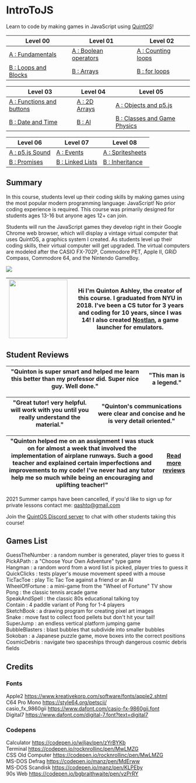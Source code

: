# IntroToJS

Learn to code by making games in JavaScript using [QuintOS](https://github.com/quinton-ashley/quintos)!

| Level 00                                                                                                    | Level 01                                                                                          | Level 02                                                                                             |
| ----------------------------------------------------------------------------------------------------------- | ------------------------------------------------------------------------------------------------- | ---------------------------------------------------------------------------------------------------- |
| [A : Fundamentals](https://github.com/quinton-ashley/IntroToJS/blob/main/Level_00/LVL_00.md#level-00-a)     | [A : Boolean operators](https://github.com/quinton-ashley/IntroToJS/blob/main/Level_01/LVL_01.md) | [A : Counting loops](https://github.com/quinton-ashley/IntroToJS/blob/main/Level_02/LVL_02.md)       |
| [B : Loops and Blocks](https://github.com/quinton-ashley/IntroToJS/blob/main/Level_00/LVL_00.md#level-00-b) | [B : Arrays](https://github.com/quinton-ashley/IntroToJS/blob/main/Level_01/LVL_01.md#level-01-b) | [B : for loops](https://github.com/quinton-ashley/IntroToJS/blob/main/Level_02/LVL_02.md#level-02-b) |

| Level 03                                                                                                 | Level 04                                                                                      | Level 05                                                                                                            |
| -------------------------------------------------------------------------------------------------------- | --------------------------------------------------------------------------------------------- | ------------------------------------------------------------------------------------------------------------------- |
| [A : Functions and buttons](https://github.com/quinton-ashley/IntroToJS/blob/main/Level_03/LVL_03.md)    | [A : 2D Arrays](https://github.com/quinton-ashley/IntroToJS/blob/main/Level_04/LVL_04.md)     | [A : Objects and p5.js](https://github.com/quinton-ashley/IntroToJS/blob/main/Level_05/LVL_05.md)                   |
| [B : Date and Time](https://github.com/quinton-ashley/IntroToJS/blob/main/Level_03/LVL_03.md#level-03-b) | [B : AI](https://github.com/quinton-ashley/IntroToJS/blob/main/Level_04/LVL_04.md#level-04-b) | [B : Classes and Game Physics](https://github.com/quinton-ashley/IntroToJS/blob/main/Level_05/LVL_05.md#level-05-b) |

| Level 06                                                                                            | Level 07                                                                                                | Level 08                                                                                               |
| --------------------------------------------------------------------------------------------------- | ------------------------------------------------------------------------------------------------------- | ------------------------------------------------------------------------------------------------------ |
| [A : p5.js Sound](https://github.com/quinton-ashley/IntroToJS/blob/main/Level_06/LVL_06.md)         | [A : Events](https://github.com/quinton-ashley/IntroToJS/blob/main/Level_07/LVL_07.md)                  | [A : Spritesheets](https://github.com/quinton-ashley/IntroToJS/blob/main/Level_08/LVL_08.md)           |
| [B : Promises](https://github.com/quinton-ashley/IntroToJS/blob/main/Level_06/LVL_06.md#level-06-b) | [B : Linked Lists](https://github.com/quinton-ashley/IntroToJS/blob/main/Level_07/LVL_07.md#level-07-b) | [B : Inheritance](https://github.com/quinton-ashley/IntroToJS/blob/main/Level_08/LVL_08.md#level-08-b) |

## Summary

In this course, students level up their coding skills by making games using the most popular modern programming language: JavaScript! No prior coding experience is required. This course was primarily designed for students ages 13-16 but anyone ages 12+ can join.

Students will run the JavaScript games they develop right in their Google Chrome web browser, which will display a vintage virtual computer that uses QuintOS, a graphics system I created. As students level up their coding skills, their virtual computer will get upgraded. The virtual computers are modeled after the CASIO FX-702P, Commodore PET, Apple II, GRiD Compass, Commodore 64, and the Nintendo GameBoy.

![](https://elasticbeanstalk-us-east-2-651921832906.s3.us-east-2.amazonaws.com/QuintOS/QuintOS_promo.jpg)

| <img width="160px" src="https://elasticbeanstalk-us-east-2-651921832906.s3.us-east-2.amazonaws.com/QuintOS/profile-sm.jpg"> | Hi I'm Quinton Ashley, the creator of this course. I graduated from NYU in 2018. I've been a CS tutor for 3 years and coding for 10 years, since I was 14! I also created [Nostlan](https://github.com/quinton-ashley/nostlan), a game launcher for emulators. |
| --------------------------------------------------------------------------------------------------------------------------- | -------------------------------------------------------------------------------------------------------------------------------------------------------------------------------------------------------------------------------------------------------------- |

## Student Reviews

| "Quinton is super smart and helped me learn this better than my professor did. Super nice guy. Well done." | "This man is a legend." |
| ---------------------------------------------------------------------------------------------------------- | ----------------------- |

| "Great tutor! very helpful. will work with you until you really understand the material." | "Quinton's communications were clear and concise and he is very detail oriented." |
| ----------------------------------------------------------------------------------------- | --------------------------------------------------------------------------------- |

| "Quinton helped me on an assignment I was stuck on for almost a week that involved the implementation of airplane runways. Such a good teacher and explained certain imperfections and improvements to my code! I've never had any tutor help me so much while being an encouraging and uplifting teacher!" | [Read more reviews](https://elasticbeanstalk-us-east-2-651921832906.s3.us-east-2.amazonaws.com/QuintOS/Quinton_Ashley_Student_Reviews.pdf) |
| ----------------------------------------------------------------------------------------------------------------------------------------------------------------------------------------------------------------------------------------------------------------------------------------------------------- | ------------------------------------------------------------------------------------------------------------------------------------------ |

2021 Summer camps have been cancelled, if you'd like to sign up for private lessons contact me: qashto@gmail.com

Join the [QuintOS Discord server](https://discord.gg/5pcyKWRwSB) to chat with other students taking this course!

## Games List

GuessTheNumber : a random number is generated, player tries to guess it  
PickAPath : a "Choose Your Own Adventure" type game  
Hangman : a random word from a word list is picked, player tries to guess it  
QuickClicks : tests player's mouse movement speed with a mouse  
TicTacToe : play Tic Tac Toe against a friend or an AI  
WheelOfFortune : a mini-game from the "Wheel of Fortune" TV show  
Pong : the classic tennis arcade game  
SpeakAndSpell : the classic 80s educational talking toy  
Contain : 4 paddle variant of Pong for 1-4 players  
SketchBook : a drawing program for creating pixel art images  
Snake : move fast to collect food pellets but don't hit your tail!  
SuperJump : an endless vertical platform jumping game  
BubbleBlasters : blast bubbles that subdivide into smaller bubbles  
Sokoban : a Japanese puzzle game, move boxes into the correct positions  
CosmicDebris : navigate two spaceships through dangerous cosmic debris fields

## Credits

### Fonts

Apple2 https://www.kreativekorp.com/software/fonts/apple2.shtml  
C64 Pro Mono https://style64.org/petscii/  
casio_fx_9860gii https://www.dafont.com/casio-fx-9860gii.font  
Digital7 https://www.dafont.com/digital-7.font?text=digital7

### Codepens

Calculator https://codepen.io/wiljav/pen/zYrBYKb  
Terminal https://codepen.io/rocknrollinc/pen/MwLMZG  
CSS Old Computer https://codepen.io/rocknrollinc/pen/MwLMZG  
MS-DOS Defrag https://codepen.io/manz/pen/MdErww  
MS-DOS Scandisk https://codepen.io/manz/pen/KLPEby  
90s Web https://codepen.io/bgbraithwaite/pen/vzPrRY
